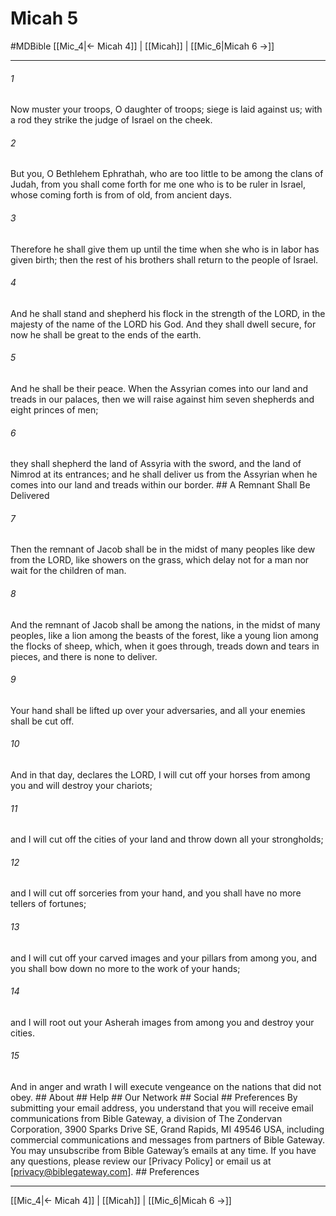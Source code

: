 # Micah 5
#MDBible
[[Mic_4|← Micah 4]] | [[Micah]] | [[Mic_6|Micah 6 →]]

***






###### 1 


Now muster your troops, O daughter of troops; siege is laid against us; with a rod they strike the judge of Israel on the cheek. 





###### 2 


But you, O Bethlehem Ephrathah, who are too little to be among the clans of Judah, from you shall come forth for me one who is to be ruler in Israel, whose coming forth is from of old, from ancient days. 





###### 3 


Therefore he shall give them up until the time when she who is in labor has given birth; then the rest of his brothers shall return to the people of Israel. 





###### 4 


And he shall stand and shepherd his flock in the strength of the LORD, in the majesty of the name of the LORD his God. And they shall dwell secure, for now he shall be great to the ends of the earth. 





###### 5 


And he shall be their peace. When the Assyrian comes into our land and treads in our palaces, then we will raise against him seven shepherds and eight princes of men; 





###### 6 


they shall shepherd the land of Assyria with the sword, and the land of Nimrod at its entrances; and he shall deliver us from the Assyrian when he comes into our land and treads within our border. ## A Remnant Shall Be Delivered 





###### 7 


Then the remnant of Jacob shall be in the midst of many peoples like dew from the LORD, like showers on the grass, which delay not for a man nor wait for the children of man. 





###### 8 


And the remnant of Jacob shall be among the nations, in the midst of many peoples, like a lion among the beasts of the forest, like a young lion among the flocks of sheep, which, when it goes through, treads down and tears in pieces, and there is none to deliver. 





###### 9 


Your hand shall be lifted up over your adversaries, and all your enemies shall be cut off. 





###### 10 


And in that day, declares the LORD, I will cut off your horses from among you and will destroy your chariots; 





###### 11 


and I will cut off the cities of your land and throw down all your strongholds; 





###### 12 


and I will cut off sorceries from your hand, and you shall have no more tellers of fortunes; 





###### 13 


and I will cut off your carved images and your pillars from among you, and you shall bow down no more to the work of your hands; 





###### 14 


and I will root out your Asherah images from among you and destroy your cities. 





###### 15 


And in anger and wrath I will execute vengeance on the nations that did not obey. ## About ## Help ## Our Network ## Social ## Preferences By submitting your email address, you understand that you will receive email communications from Bible Gateway, a division of The Zondervan Corporation, 3900 Sparks Drive SE, Grand Rapids, MI 49546 USA, including commercial communications and messages from partners of Bible Gateway. You may unsubscribe from Bible Gateway&rsquo;s emails at any time. If you have any questions, please review our [Privacy Policy] or email us at [privacy@biblegateway.com]. ## Preferences

***

[[Mic_4|← Micah 4]] | [[Micah]] | [[Mic_6|Micah 6 →]]

